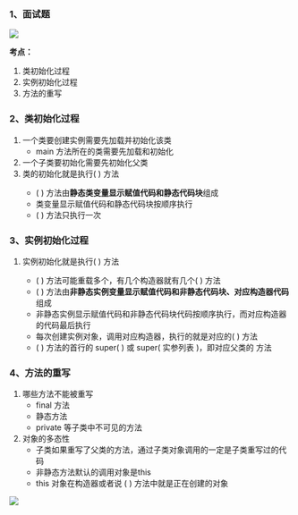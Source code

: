 ### 1、面试题

![](D:\File\studyNote\Java面试\基础\imgs\类初始化1.jpg)

**考点：**

1. 类初始化过程
2. 实例初始化过程
3. 方法的重写

### 2、类初始化过程

1. 一个类要创建实例需要先加载并初始化该类
   - main 方法所在的类需要先加载和初始化
2. 一个子类要初始化需要先初始化父类
3. 类的初始化就是执行<cliinit>( ) 方法
   - <cliinit>( ) 方法由**静态类变量显示赋值代码和静态代码块**组成
   - 类变量显示赋值代码和静态代码块按顺序执行
   - <cliinit>( ) 方法只执行一次

### 3、实例初始化过程

1. 实例初始化就是执行<init>( ) 方法
   - <init>( ) 方法可能重载多个，有几个构造器就有几个<init>( ) 方法
   - <init>( ) 方法由**非静态实例变量显示赋值代码和非静态代码块、对应构造器代码**组成
   - 非静态实例显示赋值代码和非静态代码块代码按顺序执行，而对应构造器的代码最后执行
   - 每次创建实例对象，调用对应构造器，执行的就是对应的<init>( ) 方法
   - <init>( ) 方法的首行的 super( ) 或 super( 实参列表 )，即对应父类的 <init> 方法

### 4、方法的重写

1. 哪些方法不能被重写
   - final 方法
   - 静态方法
   - private 等子类中不可见的方法
2. 对象的多态性
   - 子类如果重写了父类的方法，通过子类对象调用的一定是子类重写过的代码
   - 非静态方法默认的调用对象是this
   - this 对象在构造器或者说 <init>( ) 方法中就是正在创建的对象

![](D:\File\studyNote\Java面试\基础\imgs\类初始化过程.png)

